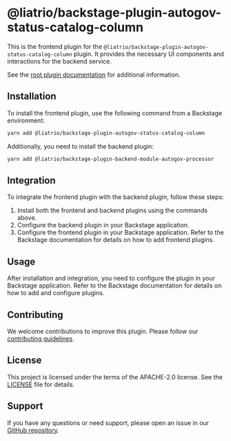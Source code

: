 # @liatrio/backstage-plugin-autogov-status-catalog-column

This is the frontend plugin for the `@liatrio/backstage-plugin-autogov-status-catalog-column` plugin. It provides the necessary UI components and interactions for the backend service.

See the [root plugin documentation](https://github.com/liatrio/backstage-plugin-autogov) for additional information.

## Installation

To install the frontend plugin, use the following command from a Backstage environment:

```bash
yarn add @liatrio/backstage-plugin-autogov-status-catalog-column
```

Additionally, you need to install the backend plugin:

```bash
yarn add @liatrio/backstage-plugin-backend-module-autogov-processor
```

## Integration

To integrate the frontend plugin with the backend plugin, follow these steps:

1. Install both the frontend and backend plugins using the commands above.
1. Configure the backend plugin in your Backstage application.
1. Configure the frontend plugin in your Backstage application. Refer to the Backstage documentation for details on how to add frontend plugins.

## Usage

After installation and integration, you need to configure the plugin in your Backstage application. Refer to the Backstage documentation for details on how to add and configure plugins.

## Contributing

We welcome contributions to improve this plugin. Please follow our [contributing guidelines](CONTRIBUTING.md).

## License

This project is licensed under the terms of the APACHE-2.0 license. See the [LICENSE](LICENSE) file for details.

## Support

If you have any questions or need support, please open an issue in our [GitHub repository](https://github.com/liatrio/backstage-plugin-autogov/issues).
